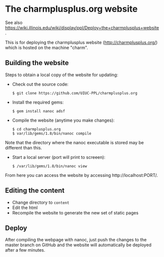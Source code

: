 # The charmplusplus.org website

See also https://wiki.illinois.edu/wiki/display/ppl/Deploy+the+charmplusplus+website.

This is for deploying the charmplusplus website (http://charmplusplus.org/) which is hosted on the machine "charm". 


##  Building the website
Steps to obtain a local copy of the website for updating:

- Check out the source code:

      $ git clone https://github.com/UIUC-PPL/charmplusplus.org
  
- Install the required gems:

      $ gem install nanoc adsf

- Compile the website (anytime you make changes): 

      $ cd charmplusplus.org
      $ var/lib/gems/1.8/bin/nanoc compile
    
Note that the directory where the nanoc executable is stored may be different than this.

- Start a local server (port will print to screeen):

      $ /var/lib/gems/1.8/bin/nanoc view
    
From here you can access the website by accessing http://localhost:PORT/.

## Editing the content

- Change directory to `content`
- Edit the html
- Recompile the website to generate the new set of static pages

## Deploy

After compiling the webpage with nanoc, just push the changes to the master branch on GitHub and the website will automatically be deployed after a few minutes.
